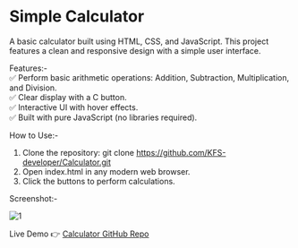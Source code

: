 # Simple Calculator
A basic calculator built using HTML, CSS, and JavaScript. This project features a clean and responsive design with a simple user interface.

Features:-<br>
✅ Perform basic arithmetic operations: Addition, Subtraction, Multiplication, and Division.<br>
✅ Clear display with a C button.<br>
✅ Interactive UI with hover effects.<br>
✅ Built with pure JavaScript (no libraries required).

How to Use:-
1) Clone the repository:  git clone https://github.com/KFS-developer/Calculator.git  
2) Open index.html in any modern web browser.
3) Click the buttons to perform calculations.

Screenshot:-

![1](https://github.com/user-attachments/assets/4241c3fd-7c2b-49c4-ab02-84cb24b52e2d)

Live Demo
👉 [Calculator GitHub Repo](https://kfs-developer.github.io/Calculator/)
